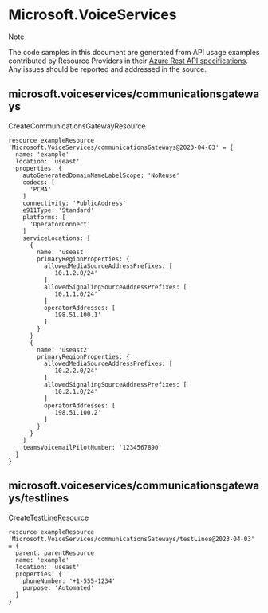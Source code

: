 # Microsoft.VoiceServices
  
> [!NOTE]
> The code samples in this document are generated from API usage examples contributed by Resource Providers in their [Azure Rest API specifications](https://github.com/Azure/azure-rest-api-specs). Any issues should be reported and addressed in the source.


## microsoft.voiceservices/communicationsgateways

CreateCommunicationsGatewayResource
```bicep
resource exampleResource 'Microsoft.VoiceServices/communicationsGateways@2023-04-03' = {
  name: 'example'
  location: 'useast'
  properties: {
    autoGeneratedDomainNameLabelScope: 'NoReuse'
    codecs: [
      'PCMA'
    ]
    connectivity: 'PublicAddress'
    e911Type: 'Standard'
    platforms: [
      'OperatorConnect'
    ]
    serviceLocations: [
      {
        name: 'useast'
        primaryRegionProperties: {
          allowedMediaSourceAddressPrefixes: [
            '10.1.2.0/24'
          ]
          allowedSignalingSourceAddressPrefixes: [
            '10.1.1.0/24'
          ]
          operatorAddresses: [
            '198.51.100.1'
          ]
        }
      }
      {
        name: 'useast2'
        primaryRegionProperties: {
          allowedMediaSourceAddressPrefixes: [
            '10.2.2.0/24'
          ]
          allowedSignalingSourceAddressPrefixes: [
            '10.2.1.0/24'
          ]
          operatorAddresses: [
            '198.51.100.2'
          ]
        }
      }
    ]
    teamsVoicemailPilotNumber: '1234567890'
  }
}
```

## microsoft.voiceservices/communicationsgateways/testlines

CreateTestLineResource
```bicep
resource exampleResource 'Microsoft.VoiceServices/communicationsGateways/testLines@2023-04-03' = {
  parent: parentResource 
  name: 'example'
  location: 'useast'
  properties: {
    phoneNumber: '+1-555-1234'
    purpose: 'Automated'
  }
}
```
